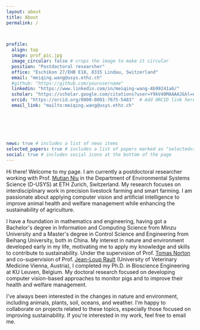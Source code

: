```yaml
---
layout: about
title: About
permalink: /

  

profile:
  align: top
  image: prof_pic.jpg
  image_circular: false # crops the image to make it circular
  position: "Postdoctoral researcher"
  office: "Eschikon 27/EHB E18, 8315 Lindau, Switzerland"
  email: "meiqing.wang@usys.ethz.ch"
  #github: "https://github.com/yourusername"
  linkedin: "https://www.linkedin.com/in/meiqing-wang-4b99241a6/"
  scholar: "https://scholar.google.com/citations?user=Y9kV40MAAAAJ&hl=en&oi=ao"  # Add Google Scholar URL
  orcid: "https://orcid.org/0000-0001-7675-5483"  # Add ORCID link here
  email_link: "mailto:meiqing.wang@usys.ethz.ch"

    
    
    
    

news: true # includes a list of news items
selected_papers: true # includes a list of papers marked as "selected={true}"
social: true # includes social icons at the bottom of the page
---
```

Hi there! Welcome to my page. I am currently a postdoctoral researcher working with Prof. [Mutian Niu](https://scholar.google.com/citations?user=3PurxN8AAAAJ&hl=en&oi=ao) in the Department of Environmental Systems Science (D-USYS) at ETH Zurich, Switzerland. My research focuses on interdisciplinary work in precision livestock farming and smart farming. I am passionate about applying computer vision and artificial intelligence to improve animal health and welfare management while enhancing the sustainability of agriculture.

I have a foundation in mathematics and engineering, having got a Bachelor's degree in Information and Computing Science from Minzu University and a Master's degree in Control Science and Engineering from Beihang University, both in China. My interest in nature and environment developed early in my life, motivating me to apply my knowledge and skills to contribute to sustainability. Under the supervision of Prof. [Tomas Norton](https://scholar.google.com/citations?user=6LuDd1oAAAAJ&hl=en&oi=ao) and co-supervision of Prof. [Jean-Loup Rault](https://www.vetmeduni.ac.at/en/animal-welfare-science/about-us/head) (University of Veterinary Medicine Vienna, Austria), I completed my Ph.D. in Bioscience Engineering at KU Leuven, Belgium. My doctoral research focused on developing computer vision-based approaches to monitor pigs and to improve their health and welfare management. 

I've always been interested in the changes in nature and environment, including animals, plants, soil, oceans, and weather. I'm happy to collaborate on projects related to these topics, especially those focused on improving sustainability. If you're interested in my work, feel free to email me.



